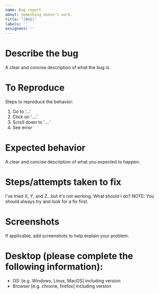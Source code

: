 ```yaml
---
name: Bug report
about: Something doesn't work.
title: "[BUG]"
labels: ''
assignees: ''
---
```


# Describe the bug

A clear and concise description of what the bug is.

# To Reproduce

Steps to reproduce the behavior:

1. Go to '...'
2. Click on '....'
3. Scroll down to '....'
4. See error

# Expected behavior

A clear and concise description of what you expected to happen.

# Steps/attempts taken to fix

I've tried X, Y, and Z...but it's not working. What should I do?
NOTE: You should always try and look for a fix first.

# Screenshots

If applicable, add screenshots to help explain your problem.

# Desktop (please complete the following information):

 - OS: [e.g. Windows, Linux, MacOS] including version
 - Browser [e.g. chrome, firefox] including version
